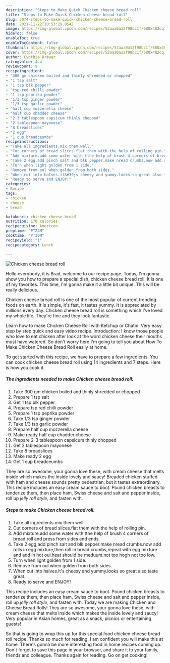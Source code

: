 ```yaml
---
description: "Steps to Make Quick Chicken cheese bread roll"
title: "Steps to Make Quick Chicken cheese bread roll"
slug: 3074-steps-to-make-quick-chicken-cheese-bread-roll
date: 2021-11-22T10:53:29.854Z
image: https://img-global.cpcdn.com/recipes/52aaa0a12f98bc1f/680x482cq70/chicken-cheese-bread-roll-recipe-main-photo.jpg
hideToc: false
enableToc: true
enableTocContent: false
thumbnail: https://img-global.cpcdn.com/recipes/52aaa0a12f98bc1f/680x482cq70/chicken-cheese-bread-roll-recipe-main-photo.jpg
cover: https://img-global.cpcdn.com/recipes/52aaa0a12f98bc1f/680x482cq70/chicken-cheese-bread-roll-recipe-main-photo.jpg
author: Cynthia Brewer
ratingvalue: 4.4
reviewcount: 9
recipeingredient:
- "300 gm chicken boiled and thinly shredded or chopped"
- "1 tsp salt"
- "1 tsp blk pepper"
- "tsp red chilli powder"
- "1 tsp peprika powder"
- "1/3 tsp ginger powder"
- "1/3 tsp garlic powder"
- "half cup mozzerella cheese"
- "half cup chadder cheese"
- "2-3 tablespoon capsicum thinly chopped"
- "2 tablespoon mayonese"
- "8 breadslices"
- "2 egg"
- "1 cup breadceumbs"
recipeinstructions:
- "Take all ingredients.mix them well."
- "Cut corners of bread slices.flat them with the help of rolling pin."
- "Add mixture.add some water with tthe help of brush 4 corners of bread.roll and press from sides and ends."
- "Take 2 egg,add pinch salt and blk pepper.make nread crumbs.now add rolls in egg mixture,then roll in bread crumbs,repeat with egg mixture and add in hot oul.heat should be meduum.not too hogh not too low."
- "Turn when light golden from 1 side."
- "Remove from oul when golden from both sides."
- "When cut into halves.it&#39;s cheesy and yummy.looks so great also taste great."
- "Ready to serve and ENJOY!"
categories:
- Recipe
tags:
- chicken
- cheese
- bread

katakunci: chicken cheese bread 
nutrition: 170 calories
recipecuisine: American
preptime: "PT24M"
cooktime: "PT30M"
recipeyield: "1"
recipecategory: Lunch

---
```



![Chicken cheese bread roll](https://img-global.cpcdn.com/recipes/52aaa0a12f98bc1f/680x482cq70/chicken-cheese-bread-roll-recipe-main-photo.jpg)

Hello everybody, it is Brad, welcome to our recipe page. Today, I'm gonna show you how to prepare a special dish, chicken cheese bread roll. It is one of my favorites. This time, I'm gonna make it a little bit unique. This will be really delicious.

Chicken cheese bread roll is one of the most popular of current trending foods on earth. It is simple, it's fast, it tastes yummy. It is appreciated by millions every day. Chicken cheese bread roll is something which I've loved my whole life. They're fine and they look fantastic.

Learn how to make Chicken Cheese Roll with Ketchup or Chatni. Very easy step by step quick and easy video recipe. Introduction: I know those people who love to eat chicken after look at the word chicken cheese their mouths must have watered. So don&#39;t worry here I&#39;m going to tell you about How To Make Chicken Cheese Bread Roll easily at home.


To get started with this recipe, we have to prepare a few ingredients. You can cook chicken cheese bread roll using 14 ingredients and 7 steps. Here is how you cook it.

<!--inarticleads1-->

##### The ingredients needed to make Chicken cheese bread roll:

1. Take 300 gm chicken boiled and thinly shredded or chopped
1. Prepare 1 tsp salt
1. Get 1 tsp blk pepper
1. Prepare tsp red chilli powder
1. Prepare 1 tsp peprika powder
1. Take 1/3 tsp ginger powder
1. Take 1/3 tsp garlic powder
1. Prepare half cup mozzerella cheese
1. Make ready half cup chadder cheese
1. Prepare 2-3 tablespoon capsicum thinly chopped
1. Get 2 tablespoon mayonese
1. Take 8 breadslices
1. Make ready 2 egg
1. Get 1 cup breadceumbs


They are so awesome, your gonna love these, with cream cheese that melts inside which makes the inside lovely and saucy! Breaded chicken stuffed with ham and cheese sounds pretty pedestrian, but it tastes extraordinary. This recipe includes an easy cream sauce to boot. Pound chicken breasts to tenderize them, then place ham, Swiss cheese and salt and pepper inside, roll up *jelly roll style,* and fasten with. 

<!--inarticleads2-->

##### Steps to make Chicken cheese bread roll:

1. Take all ingredients.mix them well.
1. Cut corners of bread slices.flat them with the help of rolling pin.
1. Add mixture.add some water with tthe help of brush 4 corners of bread.roll and press from sides and ends.
1. Take 2 egg,add pinch salt and blk pepper.make nread crumbs.now add rolls in egg mixture,then roll in bread crumbs,repeat with egg mixture and add in hot oul.heat should be meduum.not too hogh not too low.
1. Turn when light golden from 1 side.
1. Remove from oul when golden from both sides.
1. When cut into halves.it&#39;s cheesy and yummy.looks so great also taste great.
1. Ready to serve and ENJOY!

This recipe includes an easy cream sauce to boot. Pound chicken breasts to tenderize them, then place ham, Swiss cheese and salt and pepper inside, roll up *jelly roll style,* and fasten with. Today we are making Chicken and Cheese Bread Rolls! They are so awesome, your gonna love these, with cream cheese that melts inside which makes the inside lovely and saucy! Very popular in Asian homes, great as a snack, picnics or entertaining guests! 

So that is going to wrap this up for this special food chicken cheese bread roll recipe. Thanks so much for reading. I am confident you will make this at home. There's gonna be more interesting food in home recipes coming up. Don't forget to save this page in your browser, and share it to your family, friends and colleague. Thanks again for reading. Go on get cooking!
